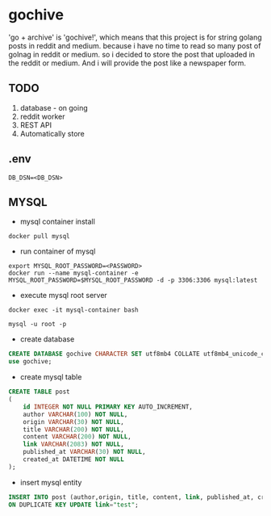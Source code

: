 # gochive
'go + archive' is 'gochive!', which means that this project is for string golang posts in reddit and medium. because i have no time to read so many post of golnag in reddit or medium. so i decided to store the post that uploaded in the reddit or medium. And i will provide the post like a newspaper form.   

## TODO
1. database - on going
2. reddit worker
3. REST API
4. Automatically store

## .env
```
DB_DSN=<DB_DSN>
```

## MYSQL
- mysql container install
```
docker pull mysql
```

- run container of mysql
```
export MYSQL_ROOT_PASSWORD=<PASSWORD>
docker run --name mysql-container -e MYSQL_ROOT_PASSWORD=$MYSQL_ROOT_PASSWORD -d -p 3306:3306 mysql:latest
```

- execute mysql root server
```
docker exec -it mysql-container bash

mysql -u root -p
```

- create database
```sql
CREATE DATABASE gochive CHARACTER SET utf8mb4 COLLATE utf8mb4_unicode_ci;
use gochive;
```

- create mysql table
```sql
CREATE TABLE post
(
    id INTEGER NOT NULL PRIMARY KEY AUTO_INCREMENT,
    author VARCHAR(100) NOT NULL,
    origin VARCHAR(30) NOT NULL,
    title VARCHAR(200) NOT NULL,
    content VARCHAR(200) NOT NULL,
    link VARCHAR(2083) NOT NULL,
    published_at VARCHAR(30) NOT NULL,
    created_at DATETIME NOT NULL
);
```

- insert mysql entity
```sql
INSERT INTO post (author,origin, title, content, link, published_at, created_at) VALUES("gyu","reddit", "gyu", "test", "test", "2012-12-12", "2012-12-12") 
ON DUPLICATE KEY UPDATE link="test";
```